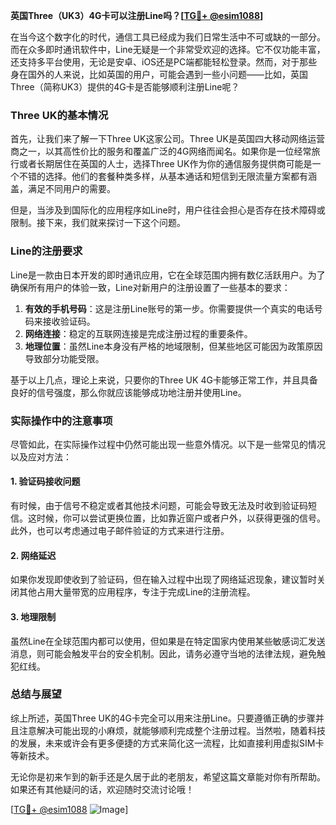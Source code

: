 **英国Three（UK3）4G卡可以注册Line吗？[[TG💪+ @esim1088](https://t.me/s/esim1088)]**

在当今这个数字化的时代，通信工具已经成为我们日常生活中不可或缺的一部分。而在众多即时通讯软件中，Line无疑是一个非常受欢迎的选择。它不仅功能丰富，还支持多平台使用，无论是安卓、iOS还是PC端都能轻松登录。然而，对于那些身在国外的人来说，比如英国的用户，可能会遇到一些小问题——比如，英国Three（简称UK3）提供的4G卡是否能够顺利注册Line呢？

### Three UK的基本情况

首先，让我们来了解一下Three UK这家公司。Three UK是英国四大移动网络运营商之一，以其高性价比的服务和覆盖广泛的4G网络而闻名。如果你是一位经常旅行或者长期居住在英国的人士，选择Three UK作为你的通信服务提供商可能是一个不错的选择。他们的套餐种类多样，从基本通话和短信到无限流量方案都有涵盖，满足不同用户的需要。

但是，当涉及到国际化的应用程序如Line时，用户往往会担心是否存在技术障碍或限制。接下来，我们就来探讨一下这个问题。

### Line的注册要求

Line是一款由日本开发的即时通讯应用，它在全球范围内拥有数亿活跃用户。为了确保所有用户的体验一致，Line对新用户的注册设置了一些基本的要求：

1. **有效的手机号码**：这是注册Line账号的第一步。你需要提供一个真实的电话号码来接收验证码。
2. **网络连接**：稳定的互联网连接是完成注册过程的重要条件。
3. **地理位置**：虽然Line本身没有严格的地域限制，但某些地区可能因为政策原因导致部分功能受限。

基于以上几点，理论上来说，只要你的Three UK 4G卡能够正常工作，并且具备良好的信号强度，那么你就应该能够成功地注册并使用Line。

### 实际操作中的注意事项

尽管如此，在实际操作过程中仍然可能出现一些意外情况。以下是一些常见的情况以及应对方法：

#### 1. 验证码接收问题
有时候，由于信号不稳定或者其他技术问题，可能会导致无法及时收到验证码短信。这时候，你可以尝试更换位置，比如靠近窗户或者户外，以获得更强的信号。此外，也可以考虑通过电子邮件验证的方式来进行注册。

#### 2. 网络延迟
如果你发现即使收到了验证码，但在输入过程中出现了网络延迟现象，建议暂时关闭其他占用大量带宽的应用程序，专注于完成Line的注册流程。

#### 3. 地理限制
虽然Line在全球范围内都可以使用，但如果是在特定国家内使用某些敏感词汇发送消息，则可能会触发平台的安全机制。因此，请务必遵守当地的法律法规，避免触犯红线。

### 总结与展望

综上所述，英国Three UK的4G卡完全可以用来注册Line。只要遵循正确的步骤并且注意解决可能出现的小麻烦，就能够顺利完成整个注册过程。当然啦，随着科技的发展，未来或许会有更多便捷的方式来简化这一流程，比如直接利用虚拟SIM卡等新技术。

无论你是初来乍到的新手还是久居于此的老朋友，希望这篇文章能对你有所帮助。如果还有其他疑问的话，欢迎随时交流讨论哦！

[[TG💪+ @esim1088](https://t.me/s/esim1088) ![Image](https://i.postimg.cc/4NQfJmqS/Snipaste-2025-05-13-00-14-12.png)]